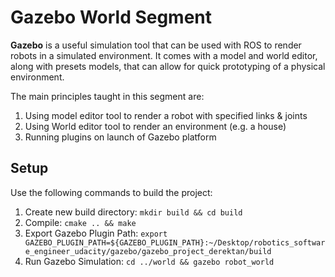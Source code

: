 # Gazebo World Segment

**Gazebo** is a useful simulation tool that can be used with ROS to render robots in a simulated environment. It comes with a model and world editor, along with presets models, that can allow for quick prototyping of a physical environment.

The main principles taught in this segment are: 
1) Using model editor tool to render a robot with specified links & joints
2) Using World editor tool to render an environment (e.g. a house)
3) Running plugins on launch of Gazebo platform

## Setup 
Use the following commands to build the project: 

1. Create new build directory: `mkdir build && cd build`
2. Compile: `cmake .. && make`
3. Export Gazebo Plugin Path: `export GAZEBO_PLUGIN_PATH=${GAZEBO_PLUGIN_PATH}:~/Desktop/robotics_software_engineer_udacity/gazebo/gazebo_project_derektan/build`
4. Run Gazebo Simulation: `cd ../world && gazebo robot_world`
